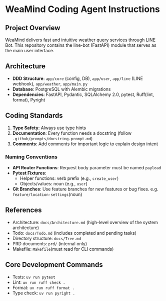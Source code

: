 # WeaMind Coding Agent Instructions

## Project Overview
WeaMind delivers fast and intuitive weather query services through LINE Bot. This repository contains the line-bot (FastAPI) module that serves as the main user interface.

## Architecture
- **DDD Structure**: `app/core` (config, DB), `app/user`, `app/line` (LINE webhook), `app/weather`, `app/main.py`
- **Database**: PostgreSQL with Alembic migrations
- **Dependencies**: FastAPI, Pydantic, SQLAlchemy 2.0, pytest, Ruff(lint, format), Pyright

## Coding Standards
1. **Type Safety**: Always use type hints
2. **Documentation**: Every function needs a docstring (follow `.github/prompts/docstring.prompt.md`)
3. **Comments**: Add comments for important logic to explain design intent

### Naming Conventions
- **API Router Functions**: Request body parameter must be named `payload`
- **Pytest Fixtures**:
  - Helper functions: verb prefix (e.g., `create_user`)
  - Objects/values: noun (e.g., `user`)
- **Git Branches**: Use feature branches for new features or bug fixes. e.g. `feature/location-settings`(noun)

## References
- Architecture: `docs/Architecture.md` (high-level overview of the system architecture)
- Todo: `docs/Todo.md` (includes completed and pending tasks)
- Directory structure: `docs/Tree.md`
- PRD documents: `prd/` (internal only)
- Makefile: `Makefile`(must read for CLI commands)

## Core Development Commands
- Tests: `uv run pytest`
- Lint: `uv run ruff check .`
- Format: `uv run ruff format .`
- Type check: `uv run pyright .`
